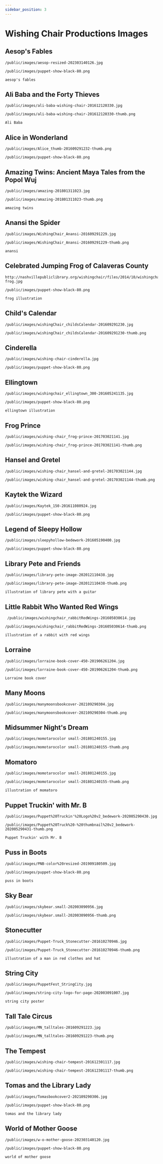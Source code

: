 ```yaml
---
sidebar_position: 3
---
```


# Wishing Chair Productions Images
## Aesop's Fables
```
/public/images/aesop-resized-202303140126.jpg
```
```
/public/images/puppet-show-black-80.png
``` 
```
aesop's fables
```
## Ali Baba and the Forty Thieves
```
/public/images/ali-baba-wishing-chair-201612120330.jpg 
```
```
/public/images/ali-baba-wishing-chair-201612120330-thumb.png
```
```
Ali Baba
```
## Alice in Wonderland
```                                           
/public/images/Alice_thumb-201609291232-thumb.png           
```
```
/public/images/puppet-show-black-80.png 
```
## Amazing Twins: Ancient Maya Tales from the Popol Wuj 
``` 
/public/images/amazing-201801311023.jpg                             
```
```
/public/images/amazing-201801311023-thumb.png              
```
```
amazing twins
```
## Anansi the Spider             
```
/public/images/WishingChair_Anansi-201609291229.jpg                 
```
```
/public/images/WishingChair_Anansi-201609291229-thumb.png   
```
```
anansi
```
## Celebrated Jumping Frog of Calaveras County
```
http://nashvillepubliclibrary.org/wishingchair/files/2014/10/wishingchair_jumping-frog.jpg
```
```
/public/images/puppet-show-black-80.png
```
```
frog illustration
```
## Child's Calendar
```
/public/images/wishingChair_childsCalendar-201609291230.jpg         
```
```
/public/images/wishingChair_childsCalendar-201609291230-thumb.png 
```                 
## Cinderella                    
```
/public/images/wishing-chair-cinderella.jpg                         
```
```
/public/images/puppet-show-black-80.png 
```              
## Ellingtown                    
```
/public/images/wishingchair_ellingtown_300-201605241135.jpg         
```       
```
/public/images/puppet-show-black-80.png 
```
```
ellingtown illustration
```
## Frog Prince
```
/public/images/wishing-chair_frog-prince-201703021141.jpg          
```
``` 
/public/images/wishing-chair_frog-prince-201703021141-thumb.png                  
```
## Hansel and Gretel           
```
/public/images/wishing-chair_hansel-and-gretel-201703021144.jpg     
```
```
/public/images/wishing-chair_hansel-and-gretel-201703021144-thumb.png
```
## Kaytek the Wizard 
```
/public/images/Kaytek_150-201611080924.jpg
```   
```
/public/images/puppet-show-black-80.png 
```
## Legend of Sleepy Hollow
```
/public/images/sleepyhollow-bedework-201605190400.jpg
```
```
/public/images/puppet-show-black-80.png 
```
## Library Pete and Friends
```
/public/images/library-pete-image-202012110438.jpg
```
```
/public/images/library-pete-image-202012110438-thumb.png 
```
```
illustration of library pete with a guitar
```
## Little Rabbit Who Wanted Red Wings
```
 /public/images/wishingchair_rabbitRedWings-201605030614.jpg 
 ```
 ```
 /public/images/wishingchair_rabbitRedWings-201605030614-thumb.png
 ```
 ``` 
 illustration of a rabbit with red wings
 ```
 ## Lorraine 
 ```
 /public/images/lorraine-book-cover-450-201906261204.jpg
```
```
/public/images/lorraine-book-cover-450-201906261204-thumb.png                      
```
```
Lorraine book cover
```
## Many Moons                    
```
/public/images/manymoonsbookcover-202109290304.jpg                  
```
```
/public/images/manymoonsbookcover-202109290304-thumb.png    
```
## Midsummer Night's Dream     
```
/public/images/momotarocolor small-201801240155.jpg                
 ```
 ```
 /public/images/momotarocolor small-201801240155-thumb.png 
``` 
## Momatoro 
```
/public/images/momotarocolor small-201801240155.jpg                
```
```
/public/images/momotarocolor small-201801240155-thumb.png   
```
```
illustration of momatoro                                 
```
## Puppet Truckin' with Mr. B    
```
/public/images/Puppet%20Truckin'%20Logo%20v2_bedework-202005290430.jpg
```
```
/public/images/Puppet%20Truck%20-%20thumbnail%20v2_bedework-202005290431-thumb.png 
```
```
Puppet Truckin' with Mr. B
```
## Puss in Boots
```
/public/images/PNB-color%20resized-201909180509.jpg
```
```
/public/images/puppet-show-black-80.png
```
```
puss in boots
```
## Sky Bear                      
```
/public/images/skybear.small-202003090956.jpg
```
 ```
 /public/images/skybear.small-202003090956-thumb.png         
 ```
 ## Stonecutter
 ```
 /public/images/Puppet-Truck_Stonecutter-201610270946.jpg
 ```
 ```
 /public/images/Puppet-Truck_Stonecutter-201610270946-thumb.png
```
```
illustration of a man in red clothes and hat  
```
## String City                   
```
/public/images/PuppetFest_StringCity.jpg                            
```
```
/public/images/string-city-logo-for-page-202003091007.jpg   
```
```
string city poster
```
## Tall Tale Circus             
```
/public/images/MN_talltales-201609291223.jpg                        
```
```
/public/images/MN_talltales-201609291223-thumb.png          
```
## The Tempest                   
```
/public/images/wishing-chair-tempest-201612301117.jpg               
```
```
/public/images/wishing-chair-tempest-201612301117-thumb.png
```
## Tomas and the Library Lady    
```
/public/images/Tomasbookcover2-202109290306.jpg                     
```
```
/public/images/puppet-show-black-80.png
```
``` 
tomas and the library lady
```  

## World of Mother Goose
```
/public/images/w-o-mother-goose-202303140120.jpg
```
```
/public/images/puppet-show-black-80.png
```
```
world of mother goose
```
